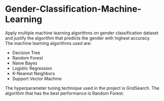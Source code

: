 # Gender-Classification-Machine-Learning
Apply multiple machine learning algorithms on gender classification dataset and justify the algorithm that predicts the gender with highest accuracy.
The machine learning algorithms used are:
* Decision Tree
* Random Forest
* Naive Bayes
* Logistic Regression
* K-Nearest Neighbors
* Support Vector Machine


The hyperparameter tuning technique used in the project is GridSearch.
The algorithm that has the best performance is Random Forest.
